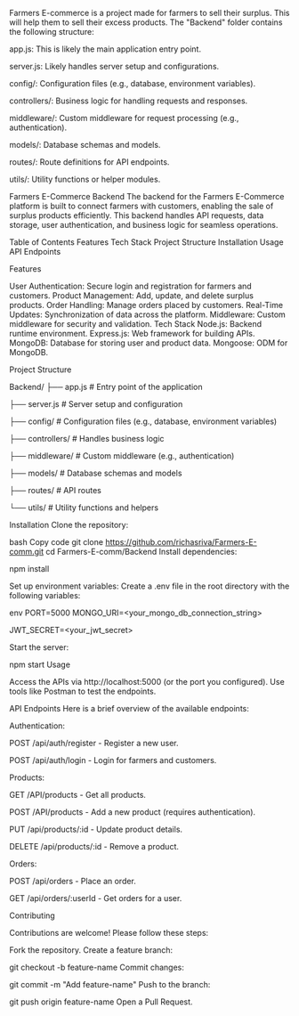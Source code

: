 Farmers E-commerce is a project made for farmers to sell their surplus. This will help them to sell their excess products.
The "Backend" folder contains the following structure:

app.js: This is likely the main application entry point.

server.js: Likely handles server setup and configurations.

config/: Configuration files (e.g., database, environment variables).

controllers/: Business logic for handling requests and responses.

middleware/: Custom middleware for request processing (e.g., authentication).

models/: Database schemas and models.

routes/: Route definitions for API endpoints.

utils/: Utility functions or helper modules.


Farmers E-Commerce Backend
The backend for the Farmers E-Commerce platform is built to connect farmers with customers, enabling the sale of surplus products efficiently. This backend handles API requests, data storage, user authentication, and business logic for seamless operations.

Table of Contents
Features
Tech Stack
Project Structure
Installation
Usage
API Endpoints


Features

User Authentication: Secure login and registration for farmers and customers.
Product Management: Add, update, and delete surplus products.
Order Handling: Manage orders placed by customers.
Real-Time Updates: Synchronization of data across the platform.
Middleware: Custom middleware for security and validation.
Tech Stack
Node.js: Backend runtime environment.
Express.js: Web framework for building APIs.
MongoDB: Database for storing user and product data.
Mongoose: ODM for MongoDB.

Project Structure


Backend/
├── app.js               # Entry point of the application

├── server.js            # Server setup and configuration

├── config/              # Configuration files (e.g., database, environment variables)

├── controllers/         # Handles business logic

├── middleware/          # Custom middleware (e.g., authentication)

├── models/              # Database schemas and models

├── routes/              # API routes

└── utils/               # Utility functions and helpers

Installation
Clone the repository:

bash
Copy code
git clone https://github.com/richasriva/Farmers-E-comm.git
cd Farmers-E-comm/Backend
Install dependencies:


npm install

Set up environment variables: Create a .env file in the root directory with the following variables:

env
PORT=5000
MONGO_URI=<your_mongo_db_connection_string>

JWT_SECRET=<your_jwt_secret>

Start the server:

npm start
Usage

Access the APIs via http://localhost:5000 (or the port you configured).
Use tools like Postman to test the endpoints.

API Endpoints
Here is a brief overview of the available endpoints:

Authentication:

POST /api/auth/register - Register a new user.

POST /api/auth/login - Login for farmers and customers.

Products:

GET /API/products - Get all products.

POST /API/products - Add a new product (requires authentication).

PUT /api/products/:id - Update product details.

DELETE /api/products/:id - Remove a product.

Orders:

POST /api/orders - Place an order.

GET /api/orders/:userId - Get orders for a user.

Contributing

Contributions are welcome! Please follow these steps:

Fork the repository.
Create a feature branch:

git checkout -b feature-name
Commit changes:

git commit -m "Add feature-name"
Push to the branch:

git push origin feature-name
Open a Pull Request.
